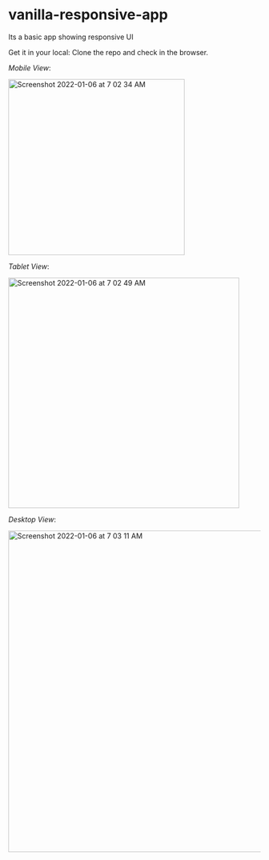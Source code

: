 # vanilla-responsive-app
Its a basic app showing responsive UI 

Get it in your local:
Clone the repo and check in the browser.

*Mobile View*:

<img width="352" alt="Screenshot 2022-01-06 at 7 02 34 AM" src="https://user-images.githubusercontent.com/6941627/148313673-e24ffb70-1ff7-4c07-8a8b-75fa79582738.png">

*Tablet View*:

<img width="461" alt="Screenshot 2022-01-06 at 7 02 49 AM" src="https://user-images.githubusercontent.com/6941627/148313692-560042e7-ff15-4eb9-ad48-65d635fbbcfd.png">

*Desktop View*:

<img width="643" alt="Screenshot 2022-01-06 at 7 03 11 AM" src="https://user-images.githubusercontent.com/6941627/148313717-26309b0e-6917-4a75-af7d-1955a1390582.png">
